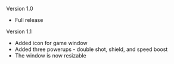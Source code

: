 Version 1.0

* Full release

Version 1.1

* Added icon for game window
* Added three powerups - double shot, shield, and speed boost
* The window is now resizable